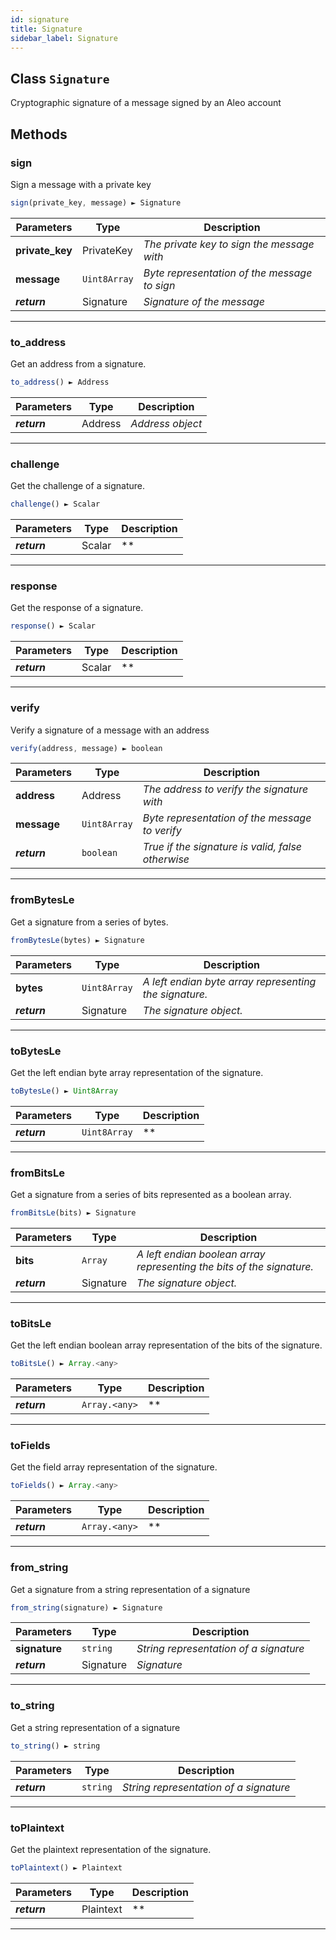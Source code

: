 ```yaml
---
id: signature
title: Signature
sidebar_label: Signature
---
```


## Class `Signature`

Cryptographic signature of a message signed by an Aleo account

## Methods

### sign


Sign a message with a private key

```javascript
sign(private_key, message) ► Signature
```

Parameters | Type | Description
--- | --- | ---
__private_key__ | PrivateKey | *The private key to sign the message with*
__message__ | `Uint8Array` | *Byte representation of the message to sign*
__*return*__ | Signature | *Signature of the message*

---

### to_address


Get an address from a signature.

```javascript
to_address() ► Address
```

Parameters | Type | Description
--- | --- | ---
__*return*__ | Address | *Address object*

---

### challenge


Get the challenge of a signature.

```javascript
challenge() ► Scalar
```

Parameters | Type | Description
--- | --- | ---
__*return*__ | Scalar | **

---

### response


Get the response of a signature.

```javascript
response() ► Scalar
```

Parameters | Type | Description
--- | --- | ---
__*return*__ | Scalar | **

---

### verify


Verify a signature of a message with an address

```javascript
verify(address, message) ► boolean
```

Parameters | Type | Description
--- | --- | ---
__address__ | Address | *The address to verify the signature with*
__message__ | `Uint8Array` | *Byte representation of the message to verify*
__*return*__ | `boolean` | *True if the signature is valid, false otherwise*

---

### fromBytesLe


Get a signature from a series of bytes.

```javascript
fromBytesLe(bytes) ► Signature
```

Parameters | Type | Description
--- | --- | ---
__bytes__ | `Uint8Array` | *A left endian byte array representing the signature.*
__*return*__ | Signature | *The signature object.*

---

### toBytesLe


Get the left endian byte array representation of the signature.

```javascript
toBytesLe() ► Uint8Array
```

Parameters | Type | Description
--- | --- | ---
__*return*__ | `Uint8Array` | **

---

### fromBitsLe


Get a signature from a series of bits represented as a boolean array.

```javascript
fromBitsLe(bits) ► Signature
```

Parameters | Type | Description
--- | --- | ---
__bits__ | `Array` | *A left endian boolean array representing the bits of the signature.*
__*return*__ | Signature | *The signature object.*

---

### toBitsLe


Get the left endian boolean array representation of the bits of the signature.

```javascript
toBitsLe() ► Array.<any>
```

Parameters | Type | Description
--- | --- | ---
__*return*__ | `Array.<any>` | **

---

### toFields


Get the field array representation of the signature.

```javascript
toFields() ► Array.<any>
```

Parameters | Type | Description
--- | --- | ---
__*return*__ | `Array.<any>` | **

---

### from_string


Get a signature from a string representation of a signature

```javascript
from_string(signature) ► Signature
```

Parameters | Type | Description
--- | --- | ---
__signature__ | `string` | *String representation of a signature*
__*return*__ | Signature | *Signature*

---

### to_string


Get a string representation of a signature

```javascript
to_string() ► string
```

Parameters | Type | Description
--- | --- | ---
__*return*__ | `string` | *String representation of a signature*

---

### toPlaintext


Get the plaintext representation of the signature.

```javascript
toPlaintext() ► Plaintext
```

Parameters | Type | Description
--- | --- | ---
__*return*__ | Plaintext | **

---